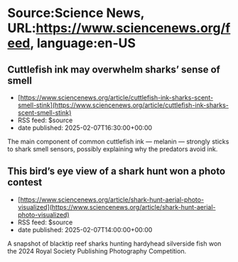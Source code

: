 # Source:Science News, URL:https://www.sciencenews.org/feed, language:en-US

## Cuttlefish ink may overwhelm sharks’ sense of smell
 - [https://www.sciencenews.org/article/cuttlefish-ink-sharks-scent-smell-stink](https://www.sciencenews.org/article/cuttlefish-ink-sharks-scent-smell-stink)
 - RSS feed: $source
 - date published: 2025-02-07T16:30:00+00:00

The main component of common cuttlefish ink — melanin — strongly sticks to shark smell sensors, possibly explaining why the predators avoid ink.

## This bird’s eye view of a shark hunt won a photo contest
 - [https://www.sciencenews.org/article/shark-hunt-aerial-photo-visualized](https://www.sciencenews.org/article/shark-hunt-aerial-photo-visualized)
 - RSS feed: $source
 - date published: 2025-02-07T14:00:00+00:00

A snapshot of blacktip reef sharks hunting hardyhead silverside fish won the 2024 Royal Society Publishing Photography Competition.

